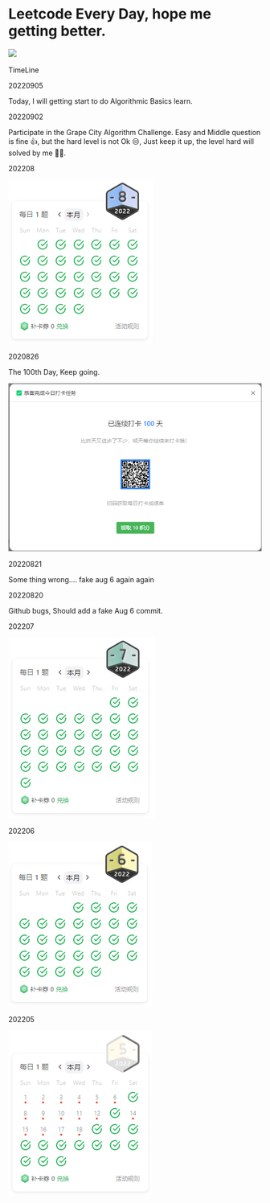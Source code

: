 # Leetcode Every Day, hope me getting better.

![](https://img.shields.io/github/last-commit/cary-hu/Leetcode-Every-Day?color=%23FFA116&label=Last%20Coding&logo=LeetCode&style=for-the-badge)

TimeLine

20220905

Today, I will getting start to do Algorithmic Basics learn.

20220902

Participate in the Grape City Algorithm Challenge. Easy and Middle question is fine 👍, but the hard level is not Ok 😒, Just keep it up, the level hard will solved by me 👨‍💻.

202208

![](./static/full_202208.png)

2020826

The 100th Day, Keep going.

![](./static/100.png)

20220821

Some thing wrong.... fake aug 6 again again

20220820

Github bugs, Should add a fake Aug 6 commit.

202207

![](./static/full_202207.png)

202206

![](./static/full_202206.png)

202205

![](./static/half_202205.png)
